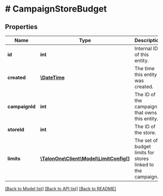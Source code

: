 # # CampaignStoreBudget

## Properties

Name | Type | Description | Notes
------------ | ------------- | ------------- | -------------
**id** | **int** | Internal ID of this entity. | 
**created** | [**\DateTime**](\DateTime.md) | The time this entity was created. | 
**campaignId** | **int** | The ID of the campaign that owns this entity. | 
**storeId** | **int** | The ID of the store. | 
**limits** | [**\TalonOne\Client\Model\LimitConfig[]**](LimitConfig.md) | The set of budget limits for stores linked to the campaign. | 

[[Back to Model list]](../../README.md#documentation-for-models) [[Back to API list]](../../README.md#documentation-for-api-endpoints) [[Back to README]](../../README.md)


